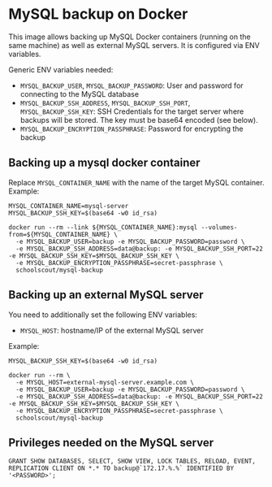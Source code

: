 # MySQL backup on Docker

This image allows backing up MySQL Docker containers (running on the same machine) as well as external MySQL servers. It is configured via ENV variables.

Generic ENV variables needed:

* `MYSQL_BACKUP_USER`, `MYSQL_BACKUP_PASSWORD`: User and password for connecting to the MySQL database
* `MYSQL_BACKUP_SSH_ADDRESS`, `MYSQL_BACKUP_SSH_PORT`, `MYSQL_BACKUP_SSH_KEY`: SSH Credentials for the target server where backups will be stored. The key must be base64 encoded (see below).
* `MYSQL_BACKUP_ENCRYPTION_PASSPHRASE`: Password for encrypting the backup

## Backing up a mysql docker container

Replace `MYSQL_CONTAINER_NAME` with the name of the target MySQL container. Example:

    MYSQL_CONTAINER_NAME=mysql-server
    MYSQL_BACKUP_SSH_KEY=$(base64 -w0 id_rsa)

    docker run --rm --link ${MYSQL_CONTAINER_NAME}:mysql --volumes-from=${MYSQL_CONTAINER_NAME} \
      -e MYSQL_BACKUP_USER=backup -e MYSQL_BACKUP_PASSWORD=password \
      -e MYSQL_BACKUP_SSH_ADDRESS=data@backup: -e MYSQL_BACKUP_SSH_PORT=22 -e MYSQL_BACKUP_SSH_KEY=$MYSQL_BACKUP_SSH_KEY \
      -e MYSQL_BACKUP_ENCRYPTION_PASSPHRASE=secret-passphrase \
      schoolscout/mysql-backup

## Backing up an external MySQL server

You need to additionally set the following ENV variables:

* `MYSQL_HOST`: hostname/IP of the external MySQL server

Example:

    MYSQL_BACKUP_SSH_KEY=$(base64 -w0 id_rsa)

    docker run --rm \
      -e MYSQL_HOST=external-mysql-server.example.com \
      -e MYSQL_BACKUP_USER=backup -e MYSQL_BACKUP_PASSWORD=password \
      -e MYSQL_BACKUP_SSH_ADDRESS=data@backup: -e MYSQL_BACKUP_SSH_PORT=22 -e MYSQL_BACKUP_SSH_KEY=$MYSQL_BACKUP_SSH_KEY \
      -e MYSQL_BACKUP_ENCRYPTION_PASSPHRASE=secret-passphrase \
      schoolscout/mysql-backup

## Privileges needed on the MySQL server

    GRANT SHOW DATABASES, SELECT, SHOW VIEW, LOCK TABLES, RELOAD, EVENT, REPLICATION CLIENT ON *.* TO backup@`172.17.%.%` IDENTIFIED BY '<PASSWORD>';
